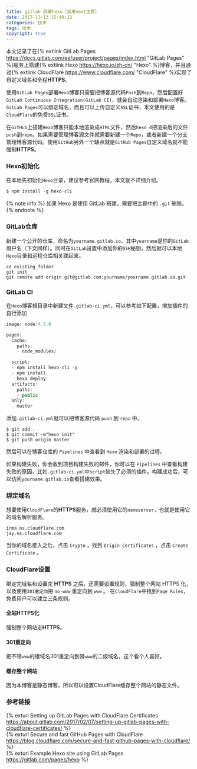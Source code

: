 ```yaml
---
title: gitlab 部署hexo（采用next主题）
date: 2017-11-13 15:40:12
categories: 技术
tags: 技术
copyright: true
---
```


<!-- more -->

本文记录了在{% extlink GitLab Pages https://docs.gitlab.com/ee/user/project/pages/index.html "GitLab Pages" %}服务上搭建{% extlink Hexo https://hexo.io/zh-cn/ "Hexo" %}博客，并且通过{% extlink CloudFlare https://www.cloudflare.com/ "CloudFlare" %}实现了自定义域名和全程**HTTPS**。

使用`GitLab Pages`部署`Hexo`博客只需要把博客源代码`Push`到`Repo`，然后配置好`GitLab Continuous Integration(GitLab CI)`，就会自动渲染和部署`Hexo`博客。`GitLab Pages`可以绑定域名，而且可以上传自定义`SSL`证书，本文使用的是`CloudFlare`的免费`SSL`证书。  

在`GitHub`上搭建`Hexo`博客只能本地渲染成`HTML`文件，然后`hexo d`把渲染后的文件`push`到`repo`。如果需要管理博客源文件就需要新建一个`Repo`，或者新建一个分支管理博客源代码。使用`GitHub`另外一个缺点就是`GitHub Pages`自定义域名就不能强制**HTTPS**。  

### Hexo初始化
在本地先初始化`Hexo`目录，建议参考官网教程，本文就不详细介绍。
```javascript
$ npm install -g hexo-cli
```
{% note info %}
如果 Hexo 是使用 GitLab 搭建，需要把主题中的 `.git` 删除。
{% endnote %}

### GitLab仓库
新建一个公开的仓库，命名为`yourname.gitlab.io`，其中`yourname`是你的`GitLab`用户名（下文同样）。同时在`GitLab`设置中添加你的`SSH`秘钥，然后就可以本地`Hexo`目录和远程仓库相关联起来。
```git
cd existing_folder
git init
git remote add origin git@gitlab.com:yourname/yourname.gitlab.io.git
```

### GitLab CI
在`Hexo`博客根目录中新建文件`.gitlab-ci.yml`，可以参考如下配置，增加插件的自行添加
```javascript
image: node:4.5.0

pages:
  cache:
    paths:
    - node_modules/

  script:
  - npm install hexo-cli -g
  - npm install
  - hexo deploy
  artifacts:
    paths:
    - public
  only:
  - master
```
添加`.gitlab-ci.yml`就可以把博客源代码 `push` 到 `repo` 中。
```git
$ git add .
$ git commit -m"hexo init"
$ git push origin master 
```
然后可以在博客仓库的 `Pipelines` 中查看到 `Hexo` 渲染和部署的过程。


如果构建失败，你会收到项目构建失败的邮件，你可以在 `Pipelines` 中查看构建失败的原因，比如`.gitlab-ci.yml`中`script`缺失了必须的插件。构建成功后，可以访问`yourname.gitlab.io`查看搭建效果。  

### 绑定域名
想要使用`CloudFlare`的**HTTPS**服务，就必须使用它的`nameserver`，也就是使用它的域名解析服务。
```
irma.ns.cloudflare.com
jay.ns.cloudflare.com
```

当你的域名接入之后，点击 `Crypto` ，找到 `Origin Certificates` ，点击 `Create Certificate` 。


### CloudFlare设置
绑定完域名和设置完 **HTTPS** 之后，还需要设置规则，强制整个网站 HTTPS 化，以及使用`301重定向`把 `no-www` 重定向到 `www` 。
在`CloudFlare`中找到`Page Rules`，免费用户可以建立三条规则。
#### 全站HTTPS化
强制整个网站走**HTTPS**。


#### 301重定向
把不带`www`的根域名301重定向到带`www`的二级域名，这个看个人喜好。


#### 缓存整个网站
因为本博客是静态博客，所以可以设置CloudFlare缓存整个网站的静态文件。



### 参考链接
{% exturl Setting up GitLab Pages with CloudFlare Certificates https://about.gitlab.com/2017/02/07/setting-up-gitlab-pages-with-cloudflare-certificates/ %}<br>{% exturl Secure and fast GitHub Pages with CloudFlare https://blog.cloudflare.com/secure-and-fast-github-pages-with-cloudflare/ %}<br>{% exturl Example Hexo site using GitLab Pages https://gitlab.com/pages/hexo %}
